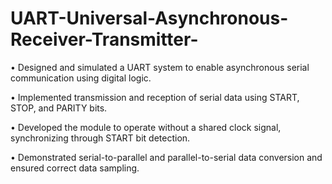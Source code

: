 # UART-Universal-Asynchronous-Receiver-Transmitter-
 • Designed and simulated a UART system to enable asynchronous serial communication using digital logic.
 
 • Implemented transmission and reception of serial data using START, STOP, and PARITY bits.
 
 • Developed the module to operate without a shared clock signal, synchronizing through START bit detection.
 
 • Demonstrated serial-to-parallel and parallel-to-serial data conversion and ensured correct data sampling.
